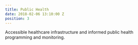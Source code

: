 ```yaml
---
title: Public Health
date: 2018-02-06 13:10:00 Z
position: 3
---
```


Accessible healthcare infrastructure and informed public health programming and monitoring.